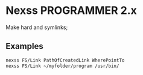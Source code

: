 # Nexss PROGRAMMER 2.x

Make hard and symlinks;

## Examples

```sh
nexss FS/Link PathOfCreatedLink WherePointTo
nexss FS/Link ~/myfolder/program /usr/bin/
```
